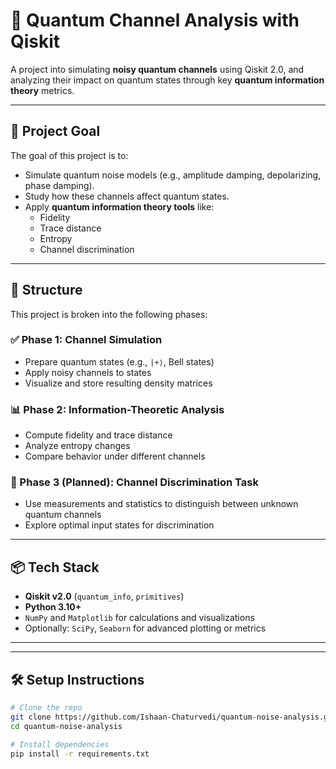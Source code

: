 # 🧪 Quantum Channel Analysis with Qiskit

A project into simulating **noisy quantum channels** using Qiskit 2.0, and analyzing their impact on quantum states through key **quantum information theory** metrics.

---

## 📌 Project Goal

The goal of this project is to:

- Simulate quantum noise models (e.g., amplitude damping, depolarizing, phase damping).
- Study how these channels affect quantum states.
- Apply **quantum information theory tools** like:
  - Fidelity
  - Trace distance
  - Entropy
  - Channel discrimination

---

## 🧱 Structure

This project is broken into the following phases:

### ✅ Phase 1: Channel Simulation
- Prepare quantum states (e.g., `|+⟩`, Bell states)
- Apply noisy channels to states
- Visualize and store resulting density matrices

### 📊 Phase 2: Information-Theoretic Analysis
- Compute fidelity and trace distance
- Analyze entropy changes
- Compare behavior under different channels

### 🔬 Phase 3 (Planned): Channel Discrimination Task
- Use measurements and statistics to distinguish between unknown quantum channels
- Explore optimal input states for discrimination

---

## 📦 Tech Stack

- **Qiskit v2.0** (`quantum_info`, `primitives`)
- **Python 3.10+**
- `NumPy` and `Matplotlib` for calculations and visualizations
- Optionally: `SciPy`, `Seaborn` for advanced plotting or metrics

---


---

## 🛠️ Setup Instructions

```bash
# Clone the repo
git clone https://github.com/Ishaan-Chaturvedi/quantum-noise-analysis.git
cd quantum-noise-analysis

# Install dependencies
pip install -r requirements.txt
